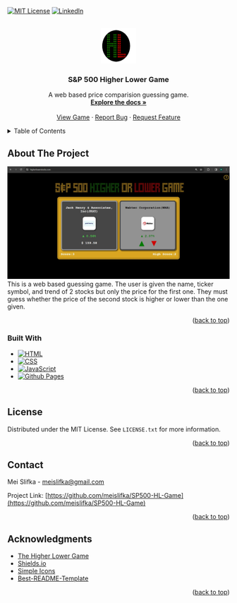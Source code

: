 <!-- Improved compatibility of back to top link: See: https://github.com/othneildrew/Best-README-Template/pull/73 -->
<a name="readme-top"></a>
<!--
*** Thanks for checking out the Best-README-Template. If you have a suggestion
*** that would make this better, please fork the repo and create a pull request
*** or simply open an issue with the tag "enhancement".
*** Don't forget to give the project a star!
*** Thanks again! Now go create something AMAZING! :D
-->



<!-- PROJECT SHIELDS -->
<!--
*** I'm using markdown "reference style" links for readability.
*** Reference links are enclosed in brackets [ ] instead of parentheses ( ).
*** See the bottom of this document for the declaration of the reference variables
*** for contributors-url, forks-url, etc. This is an optional, concise syntax you may use.
*** https://www.markdownguide.org/basic-syntax/#reference-style-links
-->
[![MIT License][license-shield]][license-url]
[![LinkedIn][linkedin-shield]][linkedin-url]



<!-- PROJECT LOGO -->
<br />
<div align="center">
  <a href="https://github.com/meislifka/SP500-HL-Game">
    <img src="images/favicon.png" alt="Logo" width="80" height="80">
  </a>

<h3 align="center">S&P 500 Higher Lower Game</h3>

  <p align="center">
    A web based price comparision guessing game.
    <br />
    <a href="https://github.com/meislifka/SP500-HL-Game"><strong>Explore the docs »</strong></a>
    <br />
    <br />
    <a href="https://higherlowerstocks.com/">View Game</a>
    ·
    <a href="https://github.com/meislifka/SP500-HL-Game/issues/new?labels=bug&template=bug-report---.md">Report Bug</a>
    ·
    <a href="https://github.com/meislifka/SP500-HL-Game/issues/new?labels=enhancement&template=feature-request---.md">Request Feature</a>
  </p>
</div>



<!-- TABLE OF CONTENTS -->
<details>
  <summary>Table of Contents</summary>
  <ol>
    <li>
      <a href="#about-the-project">About The Project</a>
      <ul>
        <li><a href="#built-with">Built With</a></li>
      </ul>
    </li>
    <li><a href="#license">License</a></li>
    <li><a href="#contact">Contact</a></li>
    <li><a href="#acknowledgments">Acknowledgments</a></li>
  </ol>
</details>



<!-- ABOUT THE PROJECT -->
## About The Project

[![Product Name Screen Shot][product-screenshot]](https://higherlowerstocks.com/)
This is a web based guessing game. The user is given the name, ticker symbol, and trend of 2 stocks but only the price for the first one. They must guess whether the price of the second stock is higher or lower than the one given.
<p align="right">(<a href="#readme-top">back to top</a>)</p>



### Built With

* [![HTML][HTML]][Html-url]
* [![CSS][CSS]][Css-url]
* [![JavaScript][JavaScript]][JavaScript-url]
* [![Github Pages][GithubPages]][GithubPages-url]

<p align="right">(<a href="#readme-top">back to top</a>)</p>

<!-- LICENSE -->
## License

Distributed under the MIT License. See `LICENSE.txt` for more information.

<p align="right">(<a href="#readme-top">back to top</a>)</p>



<!-- CONTACT -->
## Contact

Mei Slifka - meislifka@gmail.com

Project Link: [https://github.com/meislifka/SP500-HL-Game](https://github.com/meislifka/SP500-HL-Game)

<p align="right">(<a href="#readme-top">back to top</a>)</p>



<!-- ACKNOWLEDGMENTS -->
## Acknowledgments

* [The Higher Lower Game](https://www.higherlowergame.com/)
* [Shields.io](https://shields.io/docs/logos)
* [Simple Icons](https://simpleicons.org/?q=mit+li)
* [Best-README-Template](https://github.com/othneildrew/Best-README-Template/blob/master/BLANK_README.md)

<p align="right">(<a href="#readme-top">back to top</a>)</p>



<!-- MARKDOWN LINKS & IMAGES -->
<!-- https://www.markdownguide.org/basic-syntax/#reference-style-links -->
[license-shield]: https://img.shields.io/badge/license-MIT-a5c914.svg?style=for-the-badge
[license-url]: https://github.com/meislifka/SP500-HL-Game/blob/master/LICENSE.txt
[linkedin-shield]: https://img.shields.io/badge/-LinkedIn-black.svg?style=for-the-badge&logo=linkedin&colorB=0d74e7
[linkedin-url]: https://linkedin.com/in/meislifka
[product-screenshot]: images/higherlowerstocks.jpg
[HTML]: https://img.shields.io/badge/html-FF5733?style=for-the-badge&logo=html5&logoColor=white
[Html-url]: https://html.com/
[Css]: https://img.shields.io/badge/Css-2965f1?style=for-the-badge&logo=css3&logoColor=white
[Css-url]: [https://reactjs.org/](https://developer.mozilla.org/en-US/docs/Web/CSS)
[Javascript]: https://img.shields.io/badge/JavaScript-f0db4f?style=for-the-badge&logo=javascript&logoColor=black
[javascript-url]: https://www.javascript.com/
[GithubPages]: https://img.shields.io/badge/githubpages-0d74e7?style=for-the-badge&logo=githubpages&logoColor=black
[GithubPages-url]: https://pages.github.com/

